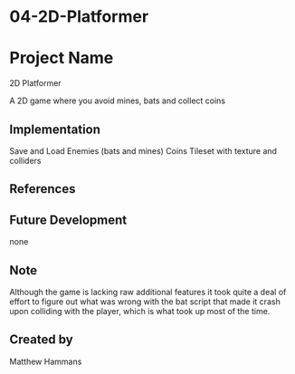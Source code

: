 # 04-2D-Platformer

# Project Name
2D Platformer

A 2D game where you avoid mines, bats and collect coins

## Implementation
Save and Load
Enemies (bats and mines)
Coins
Tileset with texture and colliders

## References

## Future Development
none

## Note
Although the game is lacking raw additional features it took quite a deal of effort to figure out what was wrong with the bat script that made it crash upon colliding with the player, which is what took up most of the time.

## Created by
Matthew Hammans
